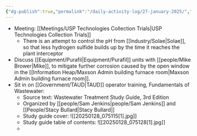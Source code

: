 ```yaml
---
{"dg-publish":true,"permalink":"/daily-activity-log/27-january-2025/","noteIcon":"","created":"2025-01-27T11:25:38.960-06:00"}
---
```


- Meeting: [[Meetings/USP Technologies Collection Trials\|USP Technologies Collection Trials]]
	- There is an attempt to control the pH from [[Industry/Solae\|Solae]], so that less hydrogen sulfide builds up by the time it reaches the plant interceptor
- Discuss [[Equipment/Purafil\|Equipment/Purafil]] units with [[people/Mike Brower\|Mike]], to mitigate further corrosion caused by the open window in the [[Information Heap/Maxson Admin building furnace room\|Maxson Admin building furnace room]].
- Sit in on [[Government/TAUD\|TAUD]] operator training, Fundamentals of Wastewater:
	- Source text: Wastewater Treatment Study Guide, 3rd Edition
	- Organized by [[people/Sam Jenkins\|people/Sam Jenkins]] and [[People/Stacy Bullard\|Stacy Bullard]]
	- Study guide cover: ![[20250128_075115[1].jpg]]
	- Study guide table of contents: ![[20250128_075128[1].jpg]]
	- 
